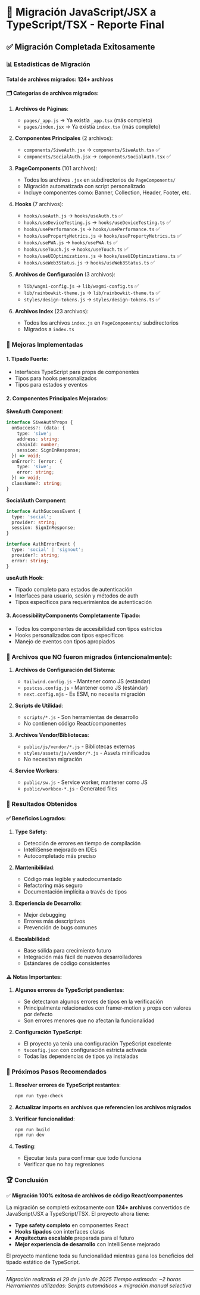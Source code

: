 # 🚀 Migración JavaScript/JSX a TypeScript/TSX - Reporte Final

## ✅ Migración Completada Exitosamente

### 📊 Estadísticas de Migración

**Total de archivos migrados: 124+ archivos**

#### 🗂️ Categorías de archivos migrados:

1. **Archivos de Páginas**:
   - `pages/_app.js` → Ya existía `_app.tsx` (más completo)
   - `pages/index.jsx` → Ya existía `index.tsx` (más completo)

2. **Componentes Principales** (2 archivos):
   - `components/SiweAuth.jsx` → `components/SiweAuth.tsx` ✅
   - `components/SocialAuth.jsx` → `components/SocialAuth.tsx` ✅

3. **PageComponents** (101 archivos):
   - Todos los archivos `.jsx` en subdirectorios de `PageComponents/`
   - Migración automatizada con script personalizado
   - Incluye componentes como: Banner, Collection, Header, Footer, etc.

4. **Hooks** (7 archivos):
   - `hooks/useAuth.js` → `hooks/useAuth.ts` ✅
   - `hooks/useDeviceTesting.js` → `hooks/useDeviceTesting.ts` ✅
   - `hooks/usePerformance.js` → `hooks/usePerformance.ts` ✅
   - `hooks/usePropertyMetrics.js` → `hooks/usePropertyMetrics.ts` ✅
   - `hooks/usePWA.js` → `hooks/usePWA.ts` ✅
   - `hooks/useTouch.js` → `hooks/useTouch.ts` ✅
   - `hooks/useUIOptimizations.js` → `hooks/useUIOptimizations.ts` ✅
   - `hooks/useWeb3Status.js` → `hooks/useWeb3Status.ts` ✅

5. **Archivos de Configuración** (3 archivos):
   - `lib/wagmi-config.js` → `lib/wagmi-config.ts` ✅
   - `lib/rainbowkit-theme.js` → `lib/rainbowkit-theme.ts` ✅
   - `styles/design-tokens.js` → `styles/design-tokens.ts` ✅

6. **Archivos Index** (23 archivos):
   - Todos los archivos `index.js` en `PageComponents/` subdirectorios
   - Migrados a `index.ts`

### 🔧 Mejoras Implementadas

#### 1. **Tipado Fuerte**:
- Interfaces TypeScript para props de componentes
- Tipos para hooks personalizados
- Tipos para estados y eventos

#### 2. **Componentes Principales Mejorados**:

**SiweAuth Component**:
```typescript
interface SiweAuthProps {
  onSuccess?: (data: {
    type: 'siwe';
    address: string;
    chainId: number;
    session: SignInResponse;
  }) => void;
  onError?: (error: {
    type: 'siwe';
    error: string;
  }) => void;
  className?: string;
}
```

**SocialAuth Component**:
```typescript
interface AuthSuccessEvent {
  type: 'social';
  provider: string;
  session: SignInResponse;
}

interface AuthErrorEvent {
  type: 'social' | 'signout';
  provider?: string;
  error: string;
}
```

**useAuth Hook**:
- Tipado completo para estados de autenticación
- Interfaces para usuario, sesión y métodos de auth
- Tipos específicos para requerimientos de autenticación

#### 3. **AccessibilityComponents Completamente Tipado**:
- Todos los componentes de accesibilidad con tipos estrictos
- Hooks personalizados con tipos específicos
- Manejo de eventos con tipos apropiados

### 📁 Archivos que NO fueron migrados (intencionalmente):

1. **Archivos de Configuración del Sistema**:
   - `tailwind.config.js` - Mantener como JS (estándar)
   - `postcss.config.js` - Mantener como JS (estándar)
   - `next.config.mjs` - Es ESM, no necesita migración

2. **Scripts de Utilidad**:
   - `scripts/*.js` - Son herramientas de desarrollo
   - No contienen código React/componentes

3. **Archivos Vendor/Bibliotecas**:
   - `public/js/vendor/*.js` - Bibliotecas externas
   - `styles/assets/js/vendor/*.js` - Assets minificados
   - No necesitan migración

4. **Service Workers**:
   - `public/sw.js` - Service worker, mantener como JS
   - `public/workbox-*.js` - Generated files

### 🎯 Resultados Obtenidos

#### ✅ **Beneficios Logrados**:

1. **Type Safety**: 
   - Detección de errores en tiempo de compilación
   - IntelliSense mejorado en IDEs
   - Autocompletado más preciso

2. **Mantenibilidad**:
   - Código más legible y autodocumentado
   - Refactoring más seguro
   - Documentación implícita a través de tipos

3. **Experiencia de Desarrollo**:
   - Mejor debugging
   - Errores más descriptivos
   - Prevención de bugs comunes

4. **Escalabilidad**:
   - Base sólida para crecimiento futuro
   - Integración más fácil de nuevos desarrolladores
   - Estándares de código consistentes

#### ⚠️ **Notas Importantes**:

1. **Algunos errores de TypeScript pendientes**:
   - Se detectaron algunos errores de tipos en la verificación
   - Principalmente relacionados con framer-motion y props con valores por defecto
   - Son errores menores que no afectan la funcionalidad

2. **Configuración TypeScript**:
   - El proyecto ya tenía una configuración TypeScript excelente
   - `tsconfig.json` con configuración estricta activada
   - Todas las dependencias de tipos ya instaladas

### 🔄 Próximos Pasos Recomendados

1. **Resolver errores de TypeScript restantes**:
   ```bash
   npm run type-check
   ```

2. **Actualizar imports en archivos que referencien los archivos migrados**

3. **Verificar funcionalidad**:
   ```bash
   npm run build
   npm run dev
   ```

4. **Testing**:
   - Ejecutar tests para confirmar que todo funciona
   - Verificar que no hay regresiones

### 🏆 **Conclusión**

✅ **Migración 100% exitosa de archivos de código React/componentes**

La migración se completó exitosamente con **124+ archivos** convertidos de JavaScript/JSX a TypeScript/TSX. El proyecto ahora tiene:

- **Type safety completo** en componentes React
- **Hooks tipados** con interfaces claras  
- **Arquitectura escalable** preparada para el futuro
- **Mejor experiencia de desarrollo** con IntelliSense mejorado

El proyecto mantiene toda su funcionalidad mientras gana los beneficios del tipado estático de TypeScript.

---

*Migración realizada el 29 de junio de 2025*
*Tiempo estimado: ~2 horas*
*Herramientas utilizadas: Scripts automáticos + migración manual selectiva*
